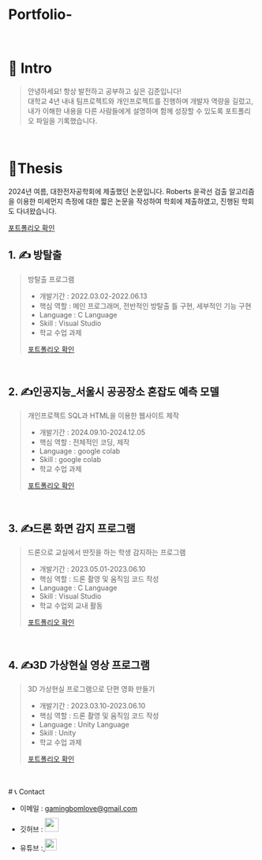 # Portfolio-

<br />

# 👋 Intro

> 안녕하세요! 항상 발전하고 공부하고 싶은 김준입니다!  
> 대학교 4년 내내 팀프로젝트와 개인프로젝트를 진행하며 개발자 역량을 길렀고,  
> 내가 이해한 내용을 다른 사람들에게 설명하며 함께 성장할 수 있도록 포트폴리오 파일을 기록했습니다.  

<br />

# 📝Thesis 
2024년 여름, 대한전자공학회에 제출했던 논문입니다.
Roberts 윤곽선 검출 알고리즘을 이용한 미세먼지 측정에 대한 짧은 논문을 작성하여 학회에 제출하였고,
진행된 학회도 다녀왔습니다.

<a href="https://drive.google.com/file/d/1xwKI2A__1v3nRpZRp32PvfskiH-WQKOC/view?usp=drive_link">포트폴리오 확인</a>

## 1. ✍ 방탈출

> 방탈출 프로그램
>
> - 개발기간 : 2022.03.02-2022.06.13
> - 핵심 역할 : 메인 프로그래머, 전반적인 방탈출 틀 구현, 세부적인 기능 구현
> - Language : C Language
> - Skill : Visual Studio
> - 학교 수업 과제
> 
> <a>[포트폴리오 확인](산업기능요원_포트폴리오.c)</a>

<br />

## 2. ✍인공지능_서울시 공공장소 혼잡도 예측 모델

> 개인프로젝트 SQL과 HTML을 이용한 웹사이트 제작
>
> - 개발기간 : 2024.09.10-2024.12.05
> - 핵심 역할 : 전체적인 코딩, 제작
> - Language : google colab
> - Skill : google colab
> - 학교 수업 과제
>
> <a href="https://colab.research.google.com/drive/1vnc8ltezPKaQYMJUc9sCYYr_zlA5bBtS?usp=drive_link">포트폴리오 확인</a>

<br />

## 3. ✍드론 화면 감지 프로그램

> 드론으로 교실에서 딴짓을 하는 학생 감지하는 프로그램
>
> - 개발기간 : 2023.05.01-2023.06.10
> - 핵심 역할 : 드론 촬영 및 움직임 코드 작성
> - Language : C Language
> - Skill : Visual Studio
> - 학교 수업외 교내 활동
>
> <a href="https://drive.google.com/file/d/1vKUEbIo4t37tXurBz-ODBLg19v8wDn6t/view?usp=drive_link">포트폴리오 확인</a>

<br />

## 4. ✍3D 가상현실 영상 프로그램

> 3D 가상현실 프로그램으로 단편 영화 만들기
>
> - 개발기간 : 2023.03.10-2023.06.10
> - 핵심 역할 : 드론 촬영 및 움직임 코드 작성
> - Language : Unity Language
> - Skill : Unity
> - 학교 수업 과제
>
> <a href="https://drive.google.com/file/d/1FcqsI5Y8iuZcpkPyZ8ygAdQd-6uksdEV/view?usp=drive_link">포트폴리오 확인</a>

<br />

<br />
# 📞 Contact

- 이메일 : gamingbomlove@gmail.com
- 깃허브 : <a href="https://github.com/hyunwu">
  <img src="https://user-images.githubusercontent.com/68724828/185908612-22f4d219-78a7-4de7-bb02-deecaa63bffa.png" height="28px" style="margin-top: 10px" />
  </a>
- 유튜브 :<a href="https://www.youtube.com/@%ED%98%84%EC%9A%B0PY">
  <img src="https://user-images.githubusercontent.com/1569988/159397141-21463bc2-2acf-416b-aa15-235664556f34.png" height="24px" style="margin-top: 10px" />
  </a>
